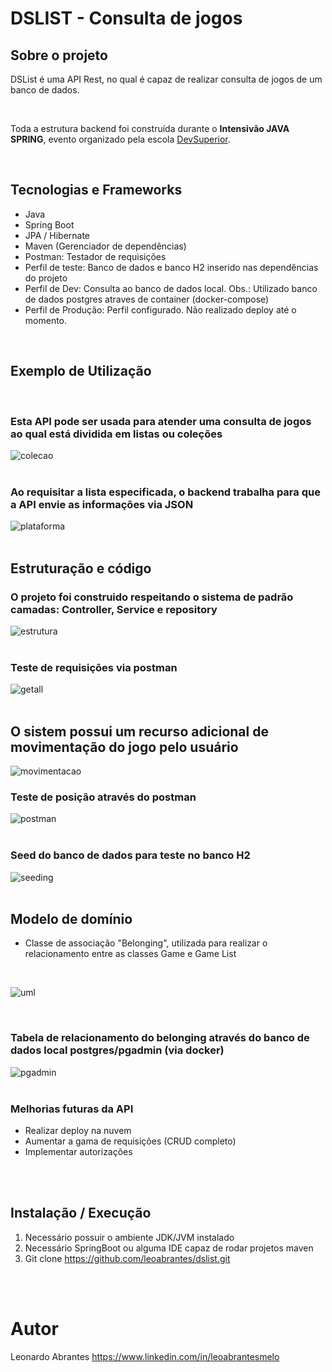 # DSLIST - Consulta de jogos

## Sobre o projeto
DSList é uma API Rest, no qual é capaz de realizar consulta de jogos de um banco de dados.

<br />

Toda a estrutura backend foi construída durante o **Intensivão JAVA SPRING**, evento organizado pela escola [DevSuperior](https://devsuperior.com "Site da DevSuperior").

<br />  

## Tecnologias e Frameworks
- Java
- Spring Boot
- JPA / Hibernate
- Maven (Gerenciador de dependências)
- Postman: Testador de requisições
- Perfil de teste: Banco de dados e banco H2 inserido nas dependências do projeto
- Perfil de Dev: Consulta ao banco de dados local. Obs.: Utilizado banco de dados postgres atraves de container (docker-compose)
- Perfil de Produção: Perfil configurado. Não realizado deploy até o momento.

<br />  

## Exemplo de Utilização
<br />

### Esta API pode ser usada para atender uma consulta de jogos ao qual está dividida em listas ou coleções
![colecao](https://github.com/leoabrantes/dslist/blob/main/img/colecao.jpg)
<br />
<br />

### Ao requisitar a lista especificada, o backend trabalha para que a API envie as informações via JSON
![plataforma](https://github.com/leoabrantes/dslist/blob/main/img/plataforma.jpg)
<br />
<br />

## Estruturação e código
### O projeto foi construido respeitando o sistema de padrão camadas: Controller, Service e repository
![estrutura](https://github.com/leoabrantes/dslist/blob/main/img/estrutura.jpg)
<br />
<br />

### Teste de requisições via postman
![getall](https://github.com/leoabrantes/dslist/blob/main/img/getall.jpg)
<br />
<br />


## O sistem possui um recurso adicional de movimentação do jogo pelo usuário
![movimentacao](https://github.com/leoabrantes/dslist/blob/main/img/movimentacao.jpg)
<br />
### Teste de posição através do postman
![postman](https://github.com/leoabrantes/dslist/blob/main/img/postman.jpg)
<br />
<br />

### Seed do banco de dados para teste no banco H2
![seeding](https://github.com/leoabrantes/dslist/blob/main/img/seeding.jpg)
<br />
<br />

## Modelo de domínio
- Classe de associação "Belonging", utilizada para realizar o relacionamento entre as classes Game e Game List 
<br />

![uml](https://github.com/leoabrantes/dslist/blob/main/img/uml.jpg)

<br />

### Tabela de relacionamento do belonging através do banco de dados local postgres/pgadmin (via docker)
![pgadmin](https://github.com/leoabrantes/dslist/blob/main/img/pgadmin.jpg)
<br />
<br />

### Melhorias futuras da API
-  Realizar deploy na nuvem
-  Aumentar a gama de requisições (CRUD completo)
-  Implementar autorizações
<br />
<br />

## Instalação / Execução
1. Necessário possuir o ambiente JDK/JVM instalado
2. Necessário SpringBoot ou alguma IDE capaz de rodar projetos maven
3. Git clone https://github.com/leoabrantes/dslist.git

<br />
<br />

# Autor

Leonardo Abrantes
https://www.linkedin.com/in/leoabrantesmelo

